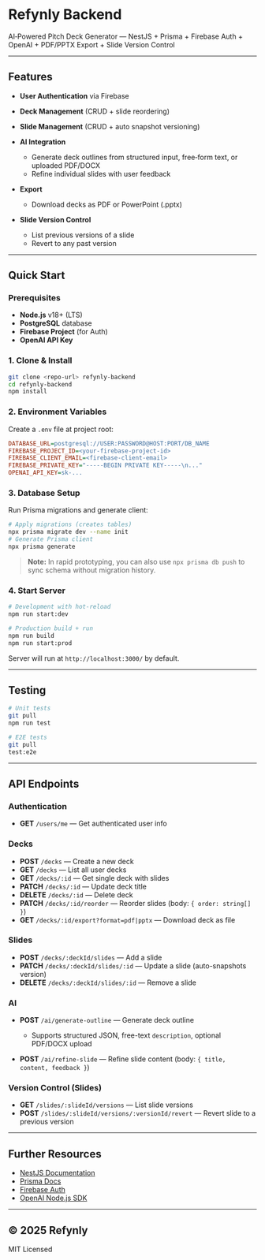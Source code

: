 # Refynly Backend

AI‑Powered Pitch Deck Generator — NestJS + Prisma + Firebase Auth + OpenAI + PDF/PPTX Export + Slide Version Control

---

## Features

- **User Authentication** via Firebase
- **Deck Management** (CRUD + slide reordering)
- **Slide Management** (CRUD + auto snapshot versioning)
- **AI Integration**
  - Generate deck outlines from structured input, free‑form text, or uploaded PDF/DOCX
  - Refine individual slides with user feedback

- **Export**
  - Download decks as PDF or PowerPoint (.pptx)

- **Slide Version Control**
  - List previous versions of a slide
  - Revert to any past version

---

## Quick Start

### Prerequisites

- **Node.js** v18+ (LTS)
- **PostgreSQL** database
- **Firebase Project** (for Auth)
- **OpenAI API Key**

### 1. Clone & Install

```bash
git clone <repo-url> refynly-backend
cd refynly-backend
npm install
```

### 2. Environment Variables

Create a `.env` file at project root:

```ini
DATABASE_URL=postgresql://USER:PASSWORD@HOST:PORT/DB_NAME
FIREBASE_PROJECT_ID=<your-firebase-project-id>
FIREBASE_CLIENT_EMAIL=<firebase-client-email>
FIREBASE_PRIVATE_KEY="-----BEGIN PRIVATE KEY-----\n..."
OPENAI_API_KEY=sk-...
```

### 3. Database Setup

Run Prisma migrations and generate client:

```bash
# Apply migrations (creates tables)
npx prisma migrate dev --name init
# Generate Prisma client
npx prisma generate
```

> **Note:** In rapid prototyping, you can also use `npx prisma db push` to sync schema without migration history.

### 4. Start Server

```bash
# Development with hot-reload
npm run start:dev

# Production build + run
npm run build
npm run start:prod
```

Server will run at `http://localhost:3000/` by default.

---

## Testing

```bash
# Unit tests
git pull
npm run test

# E2E tests
git pull
test:e2e
```

---

## API Endpoints

### Authentication

- **GET** `/users/me` — Get authenticated user info

### Decks

- **POST** `/decks` — Create a new deck
- **GET** `/decks` — List all user decks
- **GET** `/decks/:id` — Get single deck with slides
- **PATCH** `/decks/:id` — Update deck title
- **DELETE** `/decks/:id` — Delete deck
- **PATCH** `/decks/:id/reorder` — Reorder slides (body: `{ order: string[] }`)
- **GET** `/decks/:id/export?format=pdf|pptx` — Download deck as file

### Slides

- **POST** `/decks/:deckId/slides` — Add a slide
- **PATCH** `/decks/:deckId/slides/:id` — Update a slide (auto-snapshots version)
- **DELETE** `/decks/:deckId/slides/:id` — Remove a slide

### AI

- **POST** `/ai/generate-outline` — Generate deck outline
  - Supports structured JSON, free-text `description`, optional PDF/DOCX upload

- **POST** `/ai/refine-slide` — Refine slide content (body: `{ title, content, feedback }`)

### Version Control (Slides)

- **GET** `/slides/:slideId/versions` — List slide versions
- **POST** `/slides/:slideId/versions/:versionId/revert` — Revert slide to a previous version

---

## Further Resources

- [NestJS Documentation](https://docs.nestjs.com)
- [Prisma Docs](https://www.prisma.io/docs)
- [Firebase Auth](https://firebase.google.com/docs/auth)
- [OpenAI Node.js SDK](https://github.com/openai/openai-node)

---

## © 2025 Refynly

MIT Licensed
